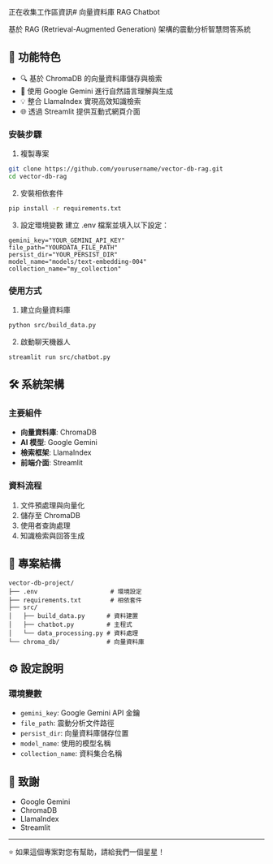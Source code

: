 正在收集工作區資訊# 向量資料庫 RAG Chatbot

基於 RAG (Retrieval-Augmented Generation) 架構的震動分析智慧問答系統

## 📝 功能特色

- 🔍 基於 ChromaDB 的向量資料庫儲存與檢索
- 🤖 使用 Google Gemini 進行自然語言理解與生成
- 💡 整合 LlamaIndex 實現高效知識檢索
- 🌐 透過 Streamlit 提供互動式網頁介面



### 安裝步驟

1. 複製專案
```bash
git clone https://github.com/yourusername/vector-db-rag.git
cd vector-db-rag
```

2. 安裝相依套件
```bash
pip install -r requirements.txt
```

3. 設定環境變數
建立 .env 檔案並填入以下設定：
```plaintext
gemini_key="YOUR_GEMINI_API_KEY"
file_path="YOURDATA_FILE_PATH"
persist_dir="YOUR_PERSIST_DIR"
model_name="models/text-embedding-004"
collection_name="my_collection"
```

### 使用方式

1. 建立向量資料庫
```bash
python src/build_data.py
```

2. 啟動聊天機器人
```bash
streamlit run src/chatbot.py
```

## 🛠️ 系統架構

### 主要組件

- **向量資料庫**: ChromaDB
- **AI 模型**: Google Gemini
- **檢索框架**: LlamaIndex
- **前端介面**: Streamlit

### 資料流程

1. 文件預處理與向量化
2. 儲存至 ChromaDB
3. 使用者查詢處理
4. 知識檢索與回答生成

## 📁 專案結構

```
vector-db-project/
├── .env                    # 環境設定
├── requirements.txt        # 相依套件
├── src/
│   ├── build_data.py      # 資料建置
│   ├── chatbot.py         # 主程式
│   └── data_processing.py # 資料處理
└── chroma_db/             # 向量資料庫
```

## ⚙️ 設定說明

### 環境變數
- `gemini_key`: Google Gemini API 金鑰
- `file_path`: 震動分析文件路徑
- `persist_dir`: 向量資料庫儲存位置
- `model_name`: 使用的模型名稱
- `collection_name`: 資料集合名稱

## 🙏 致謝

- Google Gemini
- ChromaDB
- LlamaIndex
- Streamlit

---

⭐️ 如果這個專案對您有幫助，請給我們一個星星！